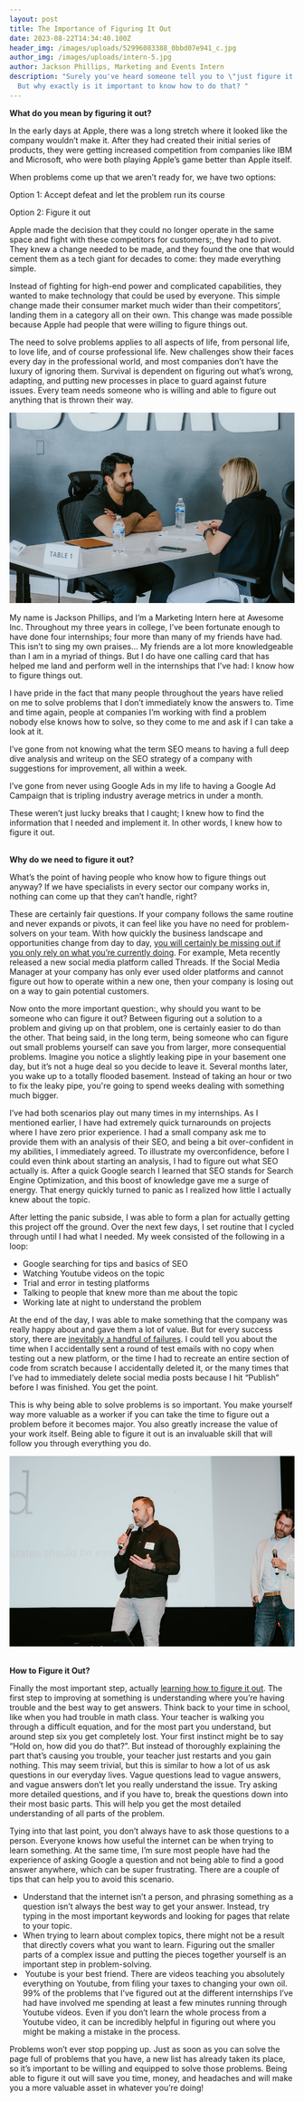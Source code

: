 ```yaml
---
layout: post
title: The Importance of Figuring It Out
date: 2023-08-22T14:34:40.100Z
header_img: /images/uploads/52996083388_0bbd07e941_c.jpg
author_img: /images/uploads/intern-5.jpg
author: Jackson Phillips, Marketing and Events Intern
description: "Surely you've heard someone tell you to \"just figure it out\".
  But why exactly is it important to know how to do that? "
---
```

<!--StartFragment-->

**What do you mean by figuring it out?**

In the early days at Apple, there was a long stretch where it looked like the company wouldn’t make it. After they had created their initial series of products, they were getting increased competition from companies like IBM and Microsoft, who were both playing Apple’s game better than Apple itself. 

When problems come up that we aren’t ready for, we have two options: 

Option 1: Accept defeat and let the problem run its course

Option 2: Figure it out

Apple made the decision that they could no longer operate in the same space and fight with these competitors for customers;, they had to pivot. They knew a change needed to be made, and they found the one that would cement them as a tech giant for decades to come: they made everything simple.

Instead of fighting for high-end power and complicated capabilities, they wanted to make technology that could be used by everyone. This simple change made their consumer market much wider than their competitors’, landing them in a category all on their own. This change was made possible because Apple had people that were willing to figure things out. 

The need to solve problems applies to all aspects of life, from personal life, to love life, and of course professional life. New challenges show their faces every day in the professional world, and most companies don’t have the luxury of ignoring them. Survival is dependent on figuring out what’s wrong, adapting, and putting new processes in place to guard against future issues. Every team needs someone who is willing and able to figure out anything that is thrown their way.

![](/images/uploads/53027556700_2e25c85f02_c.jpg)



My name is Jackson Phillips, and I’m a Marketing Intern here at Awesome Inc. Throughout my three years in college, I’ve been fortunate enough to have done four internships; four more than many of my friends have had. This isn’t to sing my own praises… My friends are a lot more knowledgeable than I am in a myriad of things. But I do have one calling card that has helped me land and perform well in the internships that I’ve had: I know how to figure things out. 

I have pride in the fact that many people throughout the years have relied on me to solve problems that I don’t immediately know the answers to. Time and time again, people at companies I’m working with find a problem nobody else knows how to solve, so they come to me and ask if I can take a look at it. 

I’ve gone from not knowing what the term SEO means to having a full deep dive analysis and writeup on the SEO strategy of a company with suggestions for improvement, all within a week. 

I’ve gone from never using Google Ads in my life to having a Google Ad Campaign that is tripling industry average metrics in under a month. 

These weren’t just lucky breaks that I caught; I knew how to find the information that I needed and implement it. In other words, I knew how to figure it out.

**\
Why do we need to figure it out?**

What’s the point of having people who know how to figure things out anyway? If we have specialists in every sector our company works in, nothing can come up that they can’t handle, right?

These are certainly fair questions. If your company follows the same routine and never expands or pivots, it can feel like you have no need for problem-solvers on your team. With how quickly the business landscape and opportunities change from day to day, [you will certainly be missing out if you only rely on what you’re currently doing](https://www.myriadassociates.ie/news/2023/how-a-lack-of-innovation-can-damage-your-business/). For example, Meta recently released a new social media platform called Threads. If the Social Media Manager at your company has only ever used older platforms and cannot figure out how to operate within a new one, then your company is losing out on a way to gain potential customers.

Now onto the more important question:, why should you want to be someone who can figure it out? Between figuring out a solution to a problem and giving up on that problem, one is certainly easier to do than the other. That being said, in the long term, being someone who can figure out small problems yourself can save you from larger, more consequential problems. Imagine you notice a slightly leaking pipe in your basement one day, but it’s not a huge deal so you decide to leave it. Several months later, you wake up to a totally flooded basement. Instead of taking an hour or two to fix the leaky pipe, you're going to spend weeks dealing with something much bigger.

I’ve had both scenarios play out many times in my internships. As I mentioned earlier, I have had extremely quick turnarounds on projects where I have zero prior experience. I had a small company ask me to provide them with an analysis of their SEO, and being a bit over-confident in my abilities, I immediately agreed. To illustrate my overconfidence, before I could even think about starting an analysis, I had to figure out what SEO actually is. After a quick Google search I learned that SEO stands for Search Engine Optimization, and this boost of knowledge gave me a surge of energy. That energy quickly turned to panic as I realized how little I actually knew about the topic.



After letting the panic subside, I was able to form a plan for actually getting this project off the ground. Over the next few days, I set routine that I cycled through until I had what I needed. My week consisted of the following in a loop:

* Google searching for tips and basics of SEO 
* Watching Youtube videos on the topic
* Trial and error in testing platforms
* Talking to people that knew more than me about the topic
* Working late at night to understand the problem

At the end of the day, I was able to make something that the company was really happy about and gave them a lot of value. But for every success story, there are [inevitably a handful of failures](https://www.awesomeinc.org/blog/my-infinite-failure-loop). I could tell you about the time when I accidentally sent a round of test emails with no copy when testing out a new platform, or the time I had to recreate an entire section of code from scratch because I accidentally deleted it, or the many times that I’ve had to immediately delete social media posts because I hit “Publish” before I was finished. You get the point.

This is why being able to solve problems is so important. You make yourself way more valuable as a worker if you can take the time to figure out a problem before it becomes major. You also greatly increase the value of your work itself. Being able to figure it out is an invaluable skill that will follow you through everything you do.

![](/images/uploads/52851929130_4b76f3d59e_c.jpg)

**\
How to Figure it Out?**

Finally the most important step, actually [learning how to figure it out](https://www.awesomeinc.org/blog/how-to-be-good-enough). The first step to improving at something is understanding where you’re having trouble and the best way to get answers. Think back to your time in school, like when you had trouble in math class. Your teacher is walking you through a difficult equation, and for the most part you understand, but around step six you get completely lost. Your first instinct might be to say “Hold on, how did you do that?”. But instead of thoroughly explaining the part that’s causing you trouble, your teacher just restarts and you gain nothing. This may seem trivial, but this is similar to how a lot of us ask questions in our everyday lives. Vague questions lead to vague answers, and vague answers don’t let you really understand the issue. Try asking more detailed questions, and if you have to, break the questions down into their most basic parts. This will help you get the most detailed understanding of all parts of the problem. 

Tying into that last point, you don’t always have to ask those questions to a person. Everyone knows how useful the internet can be when trying to learn something. At the same time, I’m sure most people have had the experience of asking Google a question and not being able to find a good answer anywhere, which can be super frustrating. There are a couple of tips that can help you to avoid this scenario. 

* Understand that the internet isn’t a person, and phrasing something as a question isn’t always the best way to get your answer. Instead, try typing in the most important keywords and looking for pages that relate to your topic. 
* When trying to learn about complex topics, there might not be a result that directly covers what you want to learn. Figuring out the smaller parts of a complex issue and putting the pieces together yourself is an important step in problem-solving.
*  Youtube is your best friend. There are videos teaching you absolutely everything on Youtube, from filing your taxes to changing your own oil. 99% of the problems that I’ve figured out at the different internships I’ve had have involved me spending at least a few minutes running through Youtube videos. Even if you don’t learn the whole process from a Youtube video, it can be incredibly helpful in figuring out where you might be making a mistake in the process. 

Problems won’t ever stop popping up. Just as soon as you can solve the page full of problems that you have, a new list has already taken its place, so it’s important to be willing and equipped to solve those problems. Being able to figure it out will save you time, money, and headaches and will make you a more valuable asset in whatever you’re doing!



<!--EndFragment-->